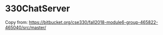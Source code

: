 # 330ChatServer
Copy from: https://bitbucket.org/cse330/fall2018-module6-group-465822-465040/src/master/
